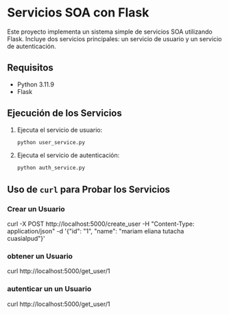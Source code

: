# Servicios SOA con Flask

Este proyecto implementa un sistema simple de servicios SOA utilizando Flask. Incluye dos servicios principales: un servicio de usuario y un servicio de autenticación.

## Requisitos

- Python 3.11.9
- Flask



## Ejecución de los Servicios

1. Ejecuta el servicio de usuario:
    ```bash
    python user_service.py
    ```


2. Ejecuta el servicio de autenticación:
    ```bash
    python auth_service.py
    ```

## Uso de `curl` para Probar los Servicios

### Crear un Usuario


curl -X POST http://localhost:5000/create_user -H "Content-Type: application/json" -d '{"id": "1", "name": "mariam eliana tutacha cuasialpud"}'
### obtener un Usuario

curl http://localhost:5000/get_user/1

### autenticar un un Usuario
curl http://localhost:5000/get_user/1




